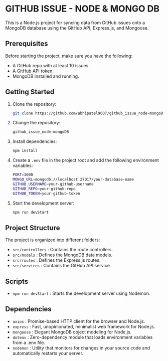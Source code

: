 # GITHUB ISSUE - NODE & MONGO DB

This is a Node.js project for syncing data from GitHub issues onto a MongoDB database using the GitHub API, Express.js, and Mongoose.

## Prerequisites

Before starting the project, make sure you have the following:

- A GitHub repo with at least 10 issues.
- A GitHub API token.
- MongoDB installed and running.

## Getting Started

1. Clone the repository:
   ```bash
   git clone https://github.com/abhipatel9607/github_issue_node-mongoDB.git
   ```
2. Change the repository:

   ```bash
   github_issue_node-mongoDB
   ```

3. Install dependencies:

   ```bash
   npm install
   ```

4. Create a `.env` file in the project root and add the following environment variables:
   ```bash
   PORT=3000
   MONGO_URL=mongodb://localhost:27017/your-database-name
   GITHUB_USERNAME=your-github-username
   GITHUB_REPO=your-github-repo
   GITHUB_TOKEN=your-github-token
   ```
5. Start the development server:
   ```bash
   npm run devStart
   ```

## Project Structure

The project is organized into different folders:

- `src/controllers` : Contains the route controllers.
- `src/models` : Defines the MongoDB data models.
- `src/routes` : Defines the Express.js routes.
- `src/services` : Contains the GitHub API service.

## Scripts

- `npm run devStart` : Starts the development server using Nodemon.

## Dependencies

- `axios` : Promise-based HTTP client for the browser and Node.js.
- `express` : Fast, unopinionated, minimalist web framework for Node.js.
- `mongoose` : Elegant MongoDB object modeling for Node.js.
- `dotenv` : Zero-dependency module that loads environment variables from a .env file.
- `nodemon` : Utility that monitors for changes in your source code and automatically restarts your server.
